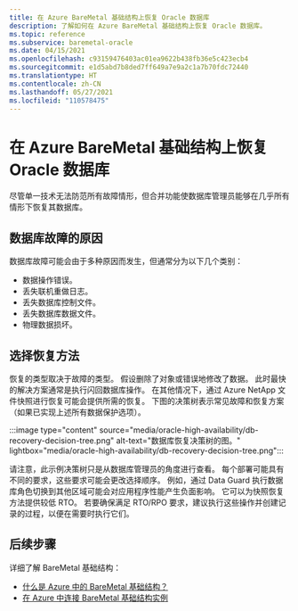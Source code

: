 ```yaml
---
title: 在 Azure BareMetal 基础结构上恢复 Oracle 数据库
description: 了解如何在 Azure BareMetal 基础结构上恢复 Oracle 数据库。
ms.topic: reference
ms.subservice: baremetal-oracle
ms.date: 04/15/2021
ms.openlocfilehash: c93159476403ac01ea9622b438fb36e5c423ecb4
ms.sourcegitcommit: e1d5abd7b8ded7ff649a7e9a2c1a7b70fdc72440
ms.translationtype: HT
ms.contentlocale: zh-CN
ms.lasthandoff: 05/27/2021
ms.locfileid: "110578475"
---
```

# <a name="recover-your-oracle-database-on-azure-baremetal-infrastructure"></a>在 Azure BareMetal 基础结构上恢复 Oracle 数据库

尽管单一技术无法防范所有故障情形，但合并功能使数据库管理员能够在几乎所有情形下恢复其数据库。

## <a name="causes-of-database-failure"></a>数据库故障的原因

数据库故障可能会由于多种原因而发生，但通常分为以下几个类别：

- 数据操作错误。
- 丢失联机重做日志。
- 丢失数据库控制文件。
- 丢失数据库数据文件。
- 物理数据损坏。

## <a name="choose-your-method-of-recovery"></a>选择恢复方法

恢复的类型取决于故障的类型。 假设删除了对象或错误地修改了数据。 此时最快的解决方案通常是执行闪回数据库操作。 在其他情况下，通过 Azure NetApp 文件快照进行恢复可能会提供所需的恢复。 下图的决策树表示常见故障和恢复方案（如果已实现上述所有数据保护选项）。

:::image type="content" source="media/oracle-high-availability/db-recovery-decision-tree.png" alt-text="数据库恢复决策树的图。" lightbox="media/oracle-high-availability/db-recovery-decision-tree.png":::

请注意，此示例决策树只是从数据库管理员的角度进行查看。 每个部署可能具有不同的要求，这些要求可能会更改选择顺序。 例如，通过 Data Guard 执行数据库角色切换到其他区域可能会对应用程序性能产生负面影响。 它可以为快照恢复方法提供较低 RTO。 若要确保满足 RTO/RPO 要求，建议执行这些操作并创建记录的过程，以便在需要时执行它们。

## <a name="next-steps"></a>后续步骤

详细了解 BareMetal 基础结构：

- [什么是 Azure 中的 BareMetal 基础结构？](../../concepts-baremetal-infrastructure-overview.md)
- [在 Azure 中连接 BareMetal 基础结构实例](../../connect-baremetal-infrastructure.md)
